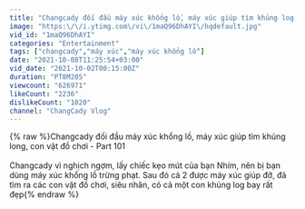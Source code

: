 ```yaml
---
title: "Changcady đối đầu máy xúc khổng lồ, máy xúc giúp tìm khủng log, con vật đồ chơi - Part 101"
image: "https:\/\/i.ytimg.com\/vi\/1maQ96DhAYI\/hqdefault.jpg"
vid_id: "1maQ96DhAYI"
categories: "Entertainment"
tags: ["changcady","máy xúc","máy xúc khổng lồ"]
date: "2021-10-08T11:25:54+03:00"
vid_date: "2021-10-02T00:15:00Z"
duration: "PT8M20S"
viewcount: "626971"
likeCount: "2236"
dislikeCount: "1020"
channel: "ChangCady Vlog"
---
```

{% raw %}Changcady đối đầu máy xúc khổng lồ, máy xúc giúp tìm khủng long, con vật đồ chơi - Part 101<br /><br />Changcady vì nghịch ngợm, lấy chiếc kẹo mút của bạn Nhím, nên bị bạn dùng máy xúc khổng lồ trừng phạt. Sau đó cả 2 được máy xúc giúp đỡ, đã tìm ra các con vật đồ chơi, siêu nhân, có cả một con khủng log bay rất đẹp{% endraw %}
